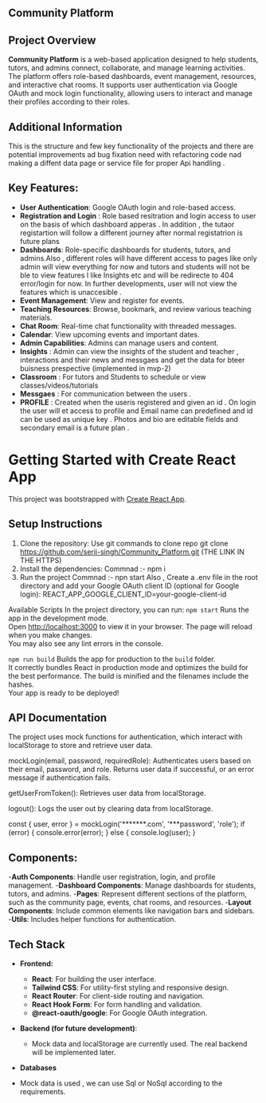 ## Community Platform

## Project Overview

**Community Platform** is a web-based application designed to help students, tutors, and admins connect, collaborate, and manage learning activities. The platform offers role-based dashboards, event management, resources, and interactive chat rooms. It supports user authentication via Google OAuth and mock login functionality, allowing users to interact and manage their profiles according to their roles.

## Additional Information

This is the structure and few key functionality of the projects and there are potential improvements ad bug fixation need with refactoring code nad making a diffent data page or service file for proper Api handling .


## Key Features:

-  **User Authentication**: Google OAuth login and role-based access.
-  **Registration and Login** : Role based resitration and login access to user on the basis of which dashboard apperas . 
      In addition , the tutaor registartion will follow a different journey after normal registatrion is future plans       
-  **Dashboards**: Role-specific dashboards for students, tutors, and admins.Also , different roles will have different 
    access to pages like only admin will view everything for now and tutors and students will not be ble to view features l 
    like Insights etc and will be redirecte to 404 error/login for now. In further developments, user will not view the 
    features which is unaccesible .
-  **Event Management**: View and register for events.
-  **Teaching Resources**: Browse, bookmark, and review various teaching materials.
-  **Chat Room**: Real-time chat functionality with threaded messages.
-  **Calendar**: View upcoming events and important dates.
-  **Admin Capabilities**: Admins can manage users and content.
-  **Insights** : Admin can view the insights of the student and teacher , interactions and their news and messgaes and get 
   the data for bteer buisness prespective (implemented in mvp-2)
-  **Classroom** : For tutors and Students to schedule or view classes/videos/tutorials
-  **Messgaes** : For communication between the users .
-  **PROFILE** : Created when the useris registered and given an id . On login the user will et access to profile and Email    name can predefined and id can be used as unique key . Photos and bio are editable fields and secondary email is a 
   future plan .






# Getting Started with Create React App
This project was bootstrapped with [Create React App](https://github.com/facebook/create-react-app).

## Setup Instructions
1. Clone the repository:
Use git commands to clone repo  git clone https://github.com/serii-singh/Community_Platform.git (THE LINK IN THE HTTPS)
2. Install the dependencies:
   Commnad :-  npm i
3. Run the project
   Commnad :-  npn start
Also , Create a .env file in the root directory and add your Google OAuth client ID (optional for Google login):
REACT_APP_GOOGLE_CLIENT_ID=your-google-client-id

 Available Scripts
In the project directory, you can run:
`npm start`
Runs the app in the development mode.\
Open [http://localhost:3000](http://localhost:3000) to view it in your browser.
The page will reload when you make changes.\
You may also see any lint errors in the console.

`npm run build`
Builds the app for production to the `build` folder.\
It correctly bundles React in production mode and optimizes the build for the best performance.
The build is minified and the filenames include the hashes.\
Your app is ready to be deployed!


## API Documentation

The project uses mock functions for authentication, which interact with localStorage to store and retrieve user data.

mockLogin(email, password, requiredRole): Authenticates users based on their email, password, and role.
Returns user data if successful, or an error message if authentication fails.

getUserFromToken(): Retrieves user data from localStorage.

logout(): Logs the user out by clearing data from localStorage.

const { user, error } = mockLogin('*******.com', '***password', 'role');
if (error) {
  console.error(error);
} else {
  console.log(user);
}

## Components:
-**Auth Components**: Handle user registration, login, and profile management.
-**Dashboard Components**: Manage dashboards for students, tutors, and admins.
-**Pages**: Represent different sections of the platform, such as the community page, events, chat rooms, and resources.
-**Layout Components**: Include common elements like navigation bars and sidebars.
-**Utils**: Includes helper functions for authentication.

## Tech Stack

- **Frontend:**
  - **React**: For building the user interface.
  - **Tailwind CSS**: For utility-first styling and responsive design.
  - **React Router**: For client-side routing and navigation.
  - **React Hook Form**: For form handling and validation.
  - **@react-oauth/google**: For Google OAuth integration.

- **Backend (for future development)**:
  - Mock data and localStorage are currently used. The real backend will be implemented later.
    
 - **Databases**
 - Mock data is used , we can use Sql or NoSql according to the requirements.
